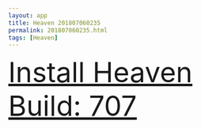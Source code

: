 ```yaml
---
layout: app
title: Heaven 201807060235
permalink: 201807060235.html
tags: [Heaven]
---
```

<div class="pure-g">
    <div class="pure-u-1-1" style="font-size: 4em">
        <a class="pure-button-primary" href="itms-services://?action=download-manifest&url=https%3A%2F%2Flitsungyisigono.github.io%2FTestScript%2Fmanifests%2F201807060235.plist"><i class="fa fa-download" aria-hidden="true"></i>Install Heaven Build: 707</a>
    </div>
</div>